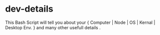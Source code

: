 # dev-details
This Bash Script will tell you about your { Computer | Node | OS | Kernal | Desktop Env. } and many other usefull details .
